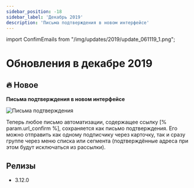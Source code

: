 ```yaml
---
sidebar_position: -18
sidebar_label: 'Декабрь 2019'
description: 'Письма подтверждения в новом интерфейсе'
---
```


import ConfimEmails from "/img/updates/2019/update_061119_1.png";

# Обновления в декабре 2019

## 🔥 Новое

**Письма подтверждения в новом интерфейсе**

<p align="left">
    <img src={ConfimEmails} alt="Письма подтверждения" />
</p>

Теперь любое письмо автоматизации, содержащее ссылку [% param.url_confirm %], сохраняется как письмо подтверждения. Его можно отправить как одному подписчику через карточку, так и сразу группе через меню списка или сегмента (подтверждённые адреса при этом будут исключаться из рассылки).

## Релизы

- 3.12.0
